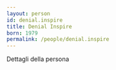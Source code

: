 ```yaml
---
layout: person
id: denial.inspire
title: Denial Inspire
born: 1979
permalink: /people/denial.inspire
---
```


Dettagli della persona 